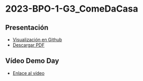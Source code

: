 # 2023-BPO-1-G3_ComeDaCasa
## Presentación
* [Visualización en Github](https://github.com/CampusDual/2023-BPO-1-G3_ComeDaCasa/blob/main/Presentacion_PO_Grupo_3_V2.pdf)
* [Descargar PDF](https://github.com/CampusDual/2023-BPO-1-G3_ComeDaCasa/raw/main/Presentacion_PO_Grupo_3_V2.pdf)
## Vídeo Demo Day
* [Enlace al vídeo](https://www.youtube.com/watch?v=9ffB2jAnw-c)
